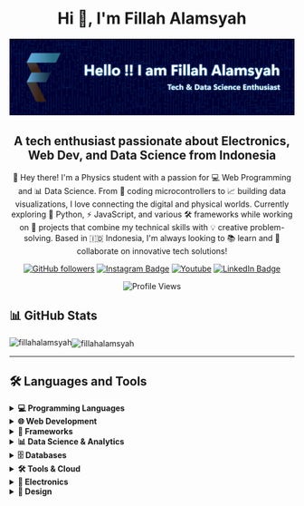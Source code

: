 # <div align="center">Hi 👋, I'm Fillah Alamsyah</div>

![GitHub Logo](images/github-header-imagea.png)

## <div align="center">A tech enthusiast passionate about Electronics, Web Dev, and Data Science from Indonesia</div>

<div align="center">
        <p>👋 Hey there! I'm a Physics student with a passion for 💻 Web Programming and 📊 Data Science. From 🔌 coding microcontrollers to 📈 building data visualizations, I love connecting the digital and physical worlds. Currently exploring 🐍 Python, ⚡ JavaScript, and various 🛠️ frameworks while working on 🚀 projects that combine my technical skills with 💡 creative problem-solving. Based in 🇮🇩 Indonesia, I'm always looking to 📚 learn and 🤝 collaborate on innovative tech solutions!</p>
</div>

<p align="center">
    <!-- <img src="https://komarev.com/ghpvc/?username=fillahalamsyah&label=Profile%20views&color=0e75b6&style=flat" alt="fillahalamsyah" /> -->
    <a href="https://www.github.com/FillahAlamsyah"><img src="https://img.shields.io/github/followers/FillahAlamsyah?style=social" alt="GitHub followers" /></a>
    <a href="https://www.instagram.com/fillah_alamsyah/"><img src="https://img.shields.io/badge/-Fillah_Alamsyah-blue?style=flat-square&logo=Instagram&logoColor=white" alt="Instagram Badge" /></a>
    <a href="https://www.youtube.com/channel/UCCl3xGZbVUGRDudxwhHvFcw"><img src="https://img.shields.io/badge/YouTube-FF0000?style=flat-square&logo=youtube&logoColor=white" alt="Youtube" /></a>
    <a href="https://www.linkedin.com/in/fillah-alamsyah/"><img src="https://img.shields.io/badge/-LinkedIn-blue?style=social&logo=Linkedin&logoColor=blue" alt="LinkedIn Badge" /></a>
</p>
<div align="center">
    <img src="https://profile-counter.glitch.me/fillahalamsyah/count.svg?" alt="Profile Views" />
</div>

<!--
## 🔭 Current Work & Projects

- 🔭 I'm currently working on [F](f)
- 👯 I'm looking to collaborate on [f](f)
- 🤝 I'm looking for help with [f](f)
- 👨‍💻 All of my projects are available at [fillahalamsyah.github.io/projects](https://fillahalamsyah.github.io/projects) -->

<!--
## 📝 Writing & Communication

- 📝 I regularly write articles on [fillahalamsyah.github.io/blog](https://fillahalamsyah.github.io/blog)
- 💬 Ask me about **Astro, TypeScript**
- 📫 How to reach me: **fillahalamsyah@gmail.com**
- 📄 Know about my experiences: [fillahalamsyah.github.io/resume](https://fillahalamsyah.github.io/resume)
-->

<!-- ### Blog Posts -->

<!-- BLOG-POST-LIST:START -->
<!-- BLOG-POST-LIST:END -->

<!-- ## 🌐 Connect with me

<p align="left">
<a href="https://linkedin.com/in/fillah-alamsyah" target="blank"><img align="center" src="https://raw.githubusercontent.com/rahuldkjain/github-profile-readme-generator/master/src/images/icons/Social/linked-in-alt.svg" alt="fillah-alamsyah" height="30" width="40" /></a>
<a href="https://instagram.com/fillah_alamsyah" target="blank"><img align="center" src="https://raw.githubusercontent.com/rahuldkjain/github-profile-readme-generator/master/src/images/icons/Social/instagram.svg" alt="fillah_alamsyah" height="30" width="40" /></a>
<a href="https://www.youtube.com/c/fillahalamsyah2885" target="blank"><img align="center" src="https://raw.githubusercontent.com/rahuldkjain/github-profile-readme-generator/master/src/images/icons/Social/youtube.svg" alt="fillahalamsyah2885" height="30" width="40" /></a>
<!-- <a href="https://fillahalamsyah.github.io/rss.xml" target="blank"><img align="center" src="https://raw.githubusercontent.com/rahuldkjain/github-profile-readme-generator/master/src/images/icons/Social/rss.svg" alt="https://fillahalamsyah.github.io/rss.xml" height="30" width="40" /></a> 
</p> -->

## 📊 GitHub Stats

<p><img align="left" src="https://github-readme-stats.vercel.app/api/top-langs?username=fillahalamsyah&show_icons=true&locale=en&layout=compact&theme=algolia" alt="fillahalamsyah" />

<img align="center" src="https://github-readme-stats.vercel.app/api?username=fillahalamsyah&show_icons=true&locale=en&theme=algolia" alt="fillahalamsyah" /></p>

<!-- <p align="center">
<img src="https://streak-stats.demolab.com?user=fillahalamsyah&theme=algolia&hide_border=true" alt="fillahalamsyah's GitHub Stats" />
</p> -->

---

## 🛠️ Languages and Tools

<details>
    <summary><strong>💻 Programming Languages</strong></summary>
    <p align="left">
        <a href="https://www.python.org" target="_blank" rel="noreferrer"><img src="https://raw.githubusercontent.com/devicons/devicon/master/icons/python/python-original.svg" alt="python" width="40" height="40"/></a>
        <a href="https://developer.mozilla.org/en-US/docs/Web/JavaScript" target="_blank" rel="noreferrer"><img src="https://raw.githubusercontent.com/devicons/devicon/master/icons/javascript/javascript-original.svg" alt="javascript" width="40" height="40"/></a>
        <a href="https://www.typescriptlang.org/" target="_blank" rel="noreferrer"><img src="https://raw.githubusercontent.com/devicons/devicon/master/icons/typescript/typescript-original.svg" alt="typescript" width="40" height="40"/></a>
        <a href="https://www.w3schools.com/cpp/" target="_blank" rel="noreferrer"><img src="https://raw.githubusercontent.com/devicons/devicon/master/icons/cplusplus/cplusplus-original.svg" alt="cplusplus" width="40" height="40"/></a>
        <a href="https://www.php.net" target="_blank" rel="noreferrer"><img src="https://raw.githubusercontent.com/devicons/devicon/master/icons/php/php-original.svg" alt="php" width="40" height="40"/></a>
        <a href="https://www.haskell.org/" target="_blank" rel="noreferrer"><img src="https://upload.wikimedia.org/wikipedia/commons/1/1c/Haskell-Logo.svg" alt="haskell" width="40" height="40"/></a>
    </p>
</details>

<details>
    <summary><strong>🌐 Web Development</strong></summary>
    <p align="left">
        <a href="https://www.w3.org/html/" target="_blank" rel="noreferrer"><img src="https://raw.githubusercontent.com/devicons/devicon/master/icons/html5/html5-original-wordmark.svg" alt="html5" width="40" height="40"/></a>
        <a href="https://www.w3schools.com/css/" target="_blank" rel="noreferrer"><img src="https://raw.githubusercontent.com/devicons/devicon/master/icons/css3/css3-original-wordmark.svg" alt="css3" width="40" height="40"/></a>
        <a href="https://nodejs.org" target="_blank" rel="noreferrer"><img src="https://raw.githubusercontent.com/devicons/devicon/master/icons/nodejs/nodejs-original-wordmark.svg" alt="nodejs" width="40" height="40"/></a>
    </p>
</details>

<details>
    <summary><strong>🔧 Frameworks</strong></summary>
    <p align="left">
        <a href="https://www.djangoproject.com/" target="_blank" rel="noreferrer"><img src="https://cdn.worldvectorlogo.com/logos/django.svg" alt="django" width="40" height="40"/></a>
        <a href="https://flask.palletsprojects.com/" target="_blank" rel="noreferrer"><img src="https://raw.githubusercontent.com/devicons/devicon/master/icons/flask/flask-original-wordmark.svg" alt="flask" width="40" height="40"/></a>
        <a href="https://astro.build/" target="_blank" rel="noreferrer"><img src="https://astro.build/assets/press/astro-icon-light-gradient.svg" alt="astro" width="40" height="40"/></a>
    </p>
</details>

<details>
    <summary><strong>📊 Data Science & Analytics</strong></summary>
    <p align="left">
        <a href="https://pandas.pydata.org/" target="_blank" rel="noreferrer"><img src="https://raw.githubusercontent.com/devicons/devicon/2ae2a900d2f041da66e950e4d48052658d850630/icons/pandas/pandas-original.svg" alt="pandas" width="40" height="40"/></a>
        <a href="https://scikit-learn.org/" target="_blank" rel="noreferrer"><img src="https://upload.wikimedia.org/wikipedia/commons/0/05/Scikit_learn_logo_small.svg" alt="scikit_learn" width="40" height="40"/></a>
        <a href="https://seaborn.pydata.org/" target="_blank" rel="noreferrer"><img src="https://seaborn.pydata.org/_images/logo-mark-lightbg.svg" alt="seaborn" width="40" height="40"/></a>
        <a href="https://www.tensorflow.org" target="_blank" rel="noreferrer"><img src="https://www.vectorlogo.zone/logos/tensorflow/tensorflow-icon.svg" alt="tensorflow" width="40" height="40"/></a>
        <a href="https://www.chartjs.org" target="_blank" rel="noreferrer"><img src="https://www.chartjs.org/media/logo-title.svg" alt="chartjs" width="40" height="40"/></a>
    </p>
</details>

<details>
    <summary><strong>🗄️ Databases</strong></summary>
    <p align="left">
        <a href="https://www.mongodb.com/" target="_blank" rel="noreferrer"><img src="https://raw.githubusercontent.com/devicons/devicon/master/icons/mongodb/mongodb-original-wordmark.svg" alt="mongodb" width="40" height="40"/></a>
        <a href="https://www.mysql.com/" target="_blank" rel="noreferrer"><img src="https://raw.githubusercontent.com/devicons/devicon/master/icons/mysql/mysql-original-wordmark.svg" alt="mysql" width="40" height="40"/></a>
    </p>
</details>

<details>
    <summary><strong>🛠️ Tools & Cloud</strong></summary>
    <p align="left">
        <a href="https://git-scm.com/" target="_blank" rel="noreferrer"><img src="https://www.vectorlogo.zone/logos/git-scm/git-scm-icon.svg" alt="git" width="40" height="40"/></a>
        <a href="https://firebase.google.com/" target="_blank" rel="noreferrer"><img src="https://www.vectorlogo.zone/logos/firebase/firebase-icon.svg" alt="firebase" width="40" height="40"/></a>
        <a href="https://cloud.google.com" target="_blank" rel="noreferrer"><img src="https://www.vectorlogo.zone/logos/google_cloud/google_cloud-icon.svg" alt="gcp" width="40" height="40"/></a>
        <a href="https://postman.com" target="_blank" rel="noreferrer"><img src="https://www.vectorlogo.zone/logos/getpostman/getpostman-icon.svg" alt="postman" width="40" height="40"/></a>
    </p>
</details>

<details>
    <summary><strong>🔌 Electronics</strong></summary>
    <p align="left">
        <a href="https://www.arduino.cc/" target="_blank" rel="noreferrer"><img src="https://cdn.worldvectorlogo.com/logos/arduino-1.svg" alt="arduino" width="40" height="40"/></a>
    </p>
</details>

<details>
    <summary><strong>🎨 Design</strong></summary>
    <p align="left">
        <a href="https://www.photoshop.com/en" target="_blank" rel="noreferrer"><img src="https://raw.githubusercontent.com/devicons/devicon/master/icons/photoshop/photoshop-line.svg" alt="photoshop" width="40" height="40"/></a>
        <a href="https://www.adobe.com/in/products/illustrator.html" target="_blank" rel="noreferrer"><img src="https://www.vectorlogo.zone/logos/adobe_illustrator/adobe_illustrator-icon.svg" alt="illustrator" width="40" height="40"/></a>
    </p>
</details>
